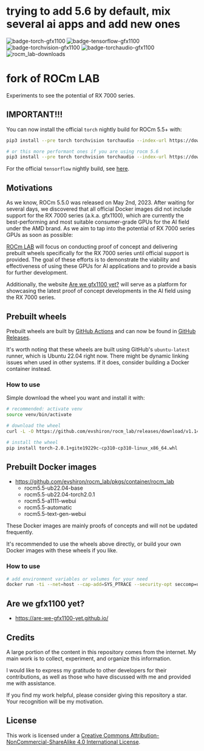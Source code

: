 # trying to add 5.6 by default, mix several ai apps and add new ones

![badge-torch-gfx1100](https://shields.io/github/actions/workflow/status/evshiron/rocm_lab/build-rocm5.5-torch2.0-wheels.yaml?label=torch2.0) ![badge-tensorflow-gfx1100](https://shields.io/github/actions/workflow/status/evshiron/rocm_lab/build-rocm5.5-tensorflow2.10-wheels.yaml?label=tensorflow2.10) ![badge-torchvision-gfx1100](https://shields.io/github/actions/workflow/status/evshiron/rocm_lab/build-rocm5.5-torchvision0.15-wheels.yaml?label=torchvision0.15) ![badge-torchaudio-gfx1100](https://shields.io/github/actions/workflow/status/evshiron/rocm_lab/build-rocm5.5-torchaudio2.0-wheels.yaml?label=torchaudio2.0) ![rocm_lab-downloads](https://shields.io/github/downloads/evshiron/rocm_lab/total)

# fork of ROCm LAB

Experiments to see the potential of RX 7000 series.

## IMPORTANT!!!

You can now install the official `torch` nightly build for ROCm 5.5+ with:

```bash
pip3 install --pre torch torchvision torchaudio --index-url https://download.pytorch.org/whl/nightly/rocm5.5

# or this more performant ones if you are using rocm 5.6
pip3 install --pre torch torchvision torchaudio --index-url https://download.pytorch.org/whl/nightly/rocm5.6
```

For the official `tensorflow` nightly build, see [here](https://github.com/RadeonOpenCompute/ROCm/issues/1880#issuecomment-1591848769).

## Motivations

As we know, ROCm 5.5.0 was released on May 2nd, 2023. After waiting for several days, we discovered that all official Docker images did not include support for the RX 7000 series (a.k.a. gfx1100), which are currently the best-performing and most suitable consumer-grade GPUs for the AI field under the AMD brand. As we aim to tap into the potential of RX 7000 series GPUs as soon as possible:

[ROCm LAB](https://github.com/evshiron/rocm_lab) will focus on conducting proof of concept and delivering prebuilt wheels specifically for the RX 7000 series until official support is provided. The goal of these efforts is to demonstrate the viability and effectiveness of using these GPUs for AI applications and to provide a basis for further development.

Additionally, the website [Are we gfx1100 yet?](https://evshiron.github.io/are-we-gfx1100-yet/) will serve as a platform for showcasing the latest proof of concept developments in the AI field using the RX 7000 series.

## Prebuilt wheels

Prebuilt wheels are built by [GitHub Actions](https://github.com/evshiron/rocm_lab/actions) and can now be found in [GitHub Releases](https://github.com/evshiron/rocm_lab/releases).

It's worth noting that these wheels are built using GitHub's `ubuntu-latest` runner, which is Ubuntu 22.04 right now. There might be dynamic linking issues when used in other systems. If it does, consider building a Docker container instead.

### How to use

Simple download the wheel you want and install it with:

```bash
# recommended: activate venv
source venv/bin/activate

# download the wheel
curl -L -O https://github.com/evshiron/rocm_lab/releases/download/v1.14.514/torch-2.0.1+gite19229c-cp310-cp310-linux_x86_64.whl

# install the wheel
pip install torch-2.0.1+gite19229c-cp310-cp310-linux_x86_64.whl
```

## Prebuilt Docker images

* https://github.com/evshiron/rocm_lab/pkgs/container/rocm_lab
  * rocm5.5-ub22.04-base
  * rocm5.5-ub22.04-torch2.0.1
  * rocm5.5-a1111-webui
  * rocm5.5-automatic
  * rocm5.5-text-gen-webui

These Docker images are mainly proofs of concepts and will not be updated frequently.

It's recommended to use the wheels above directly, or build your own Docker images with these wheels if you like.

### How to use

```bash
# add environment variables or volumes for your need
docker run -ti --net=host --cap-add=SYS_PTRACE --security-opt seccomp=unconfined --device=/dev/kfd --device=/dev/dri --group-add video --ipc=host --shm-size 8G -e HSA_OVERRIDE_GFX_VERSION=11.0.0 --name rocm5.5-automatic ghcr.io/evshiron/rocm_lab:rocm5.5-automatic
```

## Are we gfx1100 yet?

* https://are-we-gfx1100-yet.github.io/

## Credits

A large portion of the content in this repository comes from the internet. My main work is to collect, experiment, and organize this information.

I would like to express my gratitude to other developers for their contributions, as well as those who have discussed with me and provided me with assistance.

If you find my work helpful, please consider giving this repository a star. Your recognition will be my motivation.

## License

This work is licensed under a [Creative Commons Attribution-NonCommercial-ShareAlike 4.0 International License](http://creativecommons.org/licenses/by-nc-sa/4.0/).

